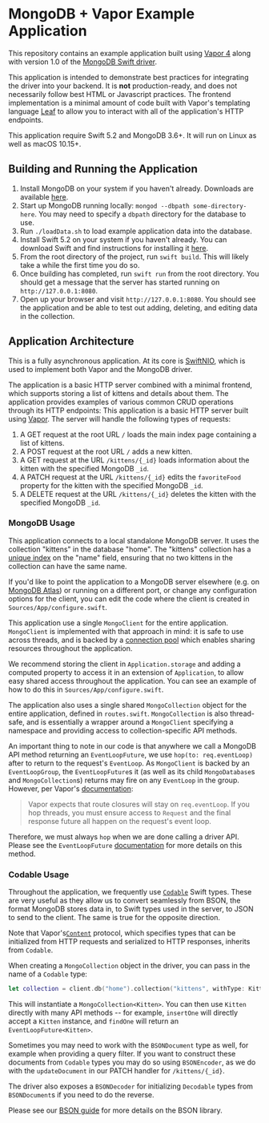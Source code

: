 # MongoDB + Vapor Example Application

This repository contains an example application built using [Vapor 4](vapor.codes) along with version 1.0 of the [MongoDB Swift driver](https://github.com/mongodb/mongo-swift-driver).

This application is intended to demonstrate best practices for integrating the driver into your backend. It is **not** production-ready, and does not necessarily follow best HTML or Javascript practices. The frontend implementation is a minimal amount of code built with Vapor's templating language [Leaf](https://github.com/vapor/leaf) to allow you to interact with all of the application's HTTP endpoints.

This application require Swift 5.2 and MongoDB 3.6+. It will run on Linux as well as macOS 10.15+.

## Building and Running the Application
1. Install MongoDB on your system if you haven't already. Downloads are available [here](https://www.mongodb.com/download-center/community).
1. Start up MongoDB running locally: `mongod --dbpath some-directory-here`. You may need to specify a `dbpath` directory for the database to use.
1. Run `./loadData.sh` to load example application data into the database.
1. Install Swift 5.2 on your system if you haven't already. You can download Swift and find instructions for installing it [here](https://swift.org/download/).
1. From the root directory of the project, run `swift build`. This will likely take a while the first time you do so.
1. Once building has completed, run `swift run` from the root directory. You should get a message that the server has started running on `http://127.0.0.1:8080`.
1. Open up your browser and visit `http://127.0.0.1:8080`. You should see the application and be able to test out adding, deleting, and editing data in the collection.

## Application Architecture

This is a fully asynchronous application. At its core is [SwiftNIO](https://github.com/apple/swift-nio), which is used to implement both Vapor and the MongoDB driver.

The application is a basic HTTP server combined with a minimal frontend, which supports storing a list of kittens and details about them. The application provides examples of various common CRUD operations through its HTTP endpoints:
This application is a basic HTTP server built using [Vapor](vapor.codes). The server will handle the following types of requests:
1. A GET request at the root URL `/` loads the main index page containing a list of kittens.
1. A POST request at the root URL `/` adds a new kitten.
1. A GET request at the URL `/kittens/{_id}` loads information about the kitten with the specified MongoDB `_id`.
1. A PATCH request at the URL `/kittens/{_id}` edits the `favoriteFood` property for the kitten with the specified MongoDB `_id`.
1. A DELETE request  at the URL `/kittens/{_id}` deletes the kitten with the specified MongoDB `_id`.

### MongoDB Usage
This application connects to a local standalone MongoDB server. It uses the collection "kittens" in the database "home". The "kittens" collection has a [unique index](https://docs.mongodb.com/manual/core/index-unique/) on the "name" field, ensuring that no two kittens in the collection can have the same name.

If you'd like to point the application to a MongoDB server elsewhere (e.g. on [MongoDB Atlas](https://www.mongodb.com/cloud/atlas)) or running on a different port, or change any configuration options for the client, you can edit the code where the client is created in `Sources/App/configure.swift`.

This application use a single `MongoClient` for the entire application. `MongoClient` is implemented with that approach in mind: it is safe to use across threads, and is backed by a [connection pool](https://en.wikipedia.org/wiki/Connection_pool) which enables sharing resources throughout the application.

We recommend storing the client in `Application.storage` and adding a computed property to access it in an extension of `Application`, to allow easy shared access throughout the application. You can see an example of how to do this in `Sources/App/configure.swift`.

The application also uses a single shared `MongoCollection` object for the entire application, defined in `routes.swift`. `MongoCollection` is also thread-safe, and is essentially a wrapper around a `MongoClient` specifying a namespace and providing access to collection-specific API methods.

An important thing to note in our code is that anywhere we call a MongoDB API method returning an `EventLoopFuture`, we use `hop(to: req.eventLoop)` after to return to the request's `EventLoop`. As `MongoClient` is backed by an `EventLoopGroup`, the `EventLoopFuture`s it (as well as its child `MongoDatabase`s and `MongoCollection`s) returns may fire on any `EventLoop` in the group. However, per Vapor's [documentation](https://docs.vapor.codes/4.0/async/):
> Vapor expects that route closures will stay on `req.eventLoop`. If you hop threads, you must ensure access to `Request` and the final response future all happen on the request's event loop.

Therefore, we must always `hop` when we are done calling a driver API. Please see the `EventLoopFuture` [documentation](https://apple.github.io/swift-nio/docs/current/NIO/Classes/EventLoopFuture.html) for more details on this method.

### Codable Usage
Throughout the application, we frequently use [`Codable`](https://developer.apple.com/documentation/swift/codable) Swift types. These are very useful as they allow us to convert seamlessly from BSON, the format MongoDB stores data in, to Swift types used in the server, to JSON to send to the client. The same is true for the opposite direction.

Note that Vapor's[`Content`](https://api.vapor.codes/vapor/master/Vapor/Protocols/Content.html) protocol, which specifies types that can be initialized from HTTP requests and serialized to HTTP responses, inherits from `Codable`.

When creating a `MongoCollection` object in the driver, you can pass in the name of a `Codable` type:
```swift
let collection = client.db("home").collection("kittens", withType: Kitten.self)
```

This will instantiate a `MongoCollection<Kitten>`. You can then use `Kitten` directly with many API methods -- for example, `insertOne` will directly accept a `Kitten` instance, and `findOne` will return an `EventLoopFuture<Kitten>`.

Sometimes you may need to work with the `BSONDocument` type as well, for example when providing a query filter. If you want to construct these documents from `Codable` types you may do so using `BSONEncoder`, as we do with the `updateDocument` in our PATCH handler for `/kittens/{_id}`.

The driver also exposes a `BSONDecoder` for initializing `Decodable` types from `BSONDocument`s if you need to do the reverse.

Please see our [BSON guide](https://mongodb.github.io/mongo-swift-driver/MongoSwift/bson.html) for more details on the BSON library.
